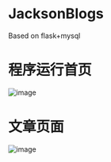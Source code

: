 # JacksonBlogs
Based on flask+mysql
# 程序运行首页
![image](https://user-images.githubusercontent.com/55945159/202697159-1299f0b6-7253-4fd2-a0dc-aa0b92ea4b27.png)
# 文章页面
![image](https://user-images.githubusercontent.com/55945159/202697713-d58aff84-75b9-45d9-b822-987a992d36cd.png)
